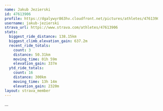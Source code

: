 ```yaml
---
name: Jakub Jezierski
id: 47613906
profile: https://dgalywyr863hv.cloudfront.net/pictures/athletes/47613906/14681924/1/large.jpg
username: jakub-jezierski
strava_url: https://www.strava.com/athletes/47613906
stats:
  biggest_ride_distance: 138.15km
  biggest_climb_elevation_gain: 637.2m
  recent_ride_totals:
    count: 3
    distance: 50.31km
    moving_time: 01h 59m
    elevation_gain: 337m
  ytd_ride_totals:
    count: 16
    distance: 300km
    moving_time: 13h 14m
    elevation_gain: 2320m
layout: strava_member
--- 
```

...
